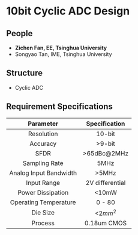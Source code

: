 # 10bit Cyclic ADC Design

## People

* **Zichen Fan, EE, Tsinghua University**
* Songyao Tan, IME, Tsinghua University



## Structure
* Cyclic ADC


## Requirement Specifications

| Parameter  | Specification |
| :------------: |:---------------:| 
| Resolution      | 10-bit |
| Accuracy     | >9-bit       |  
| SFDR | >65dBc@2MHz       |  
| Sampling Rate | 5MHz       |  
| Analog Input Bandwidth | >5MHz       |  
| Input Range | 2V differential        |  
| Power Dissipation | <10mW      |  
| Operating Temperature | 0 - 80     |  
| Die Size | <2$mm^2$      |  
| Process | 0.18um CMOS       |  

